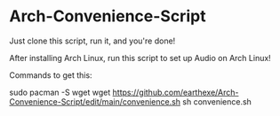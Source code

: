 # Arch-Convenience-Script
Just clone this script, run it, and you're done!

After installing Arch Linux, run this script to set up Audio on Arch Linux!

Commands to get this: 


sudo pacman -S wget
wget https://github.com/earthexe/Arch-Convenience-Script/edit/main/convenience.sh
sh convenience.sh
